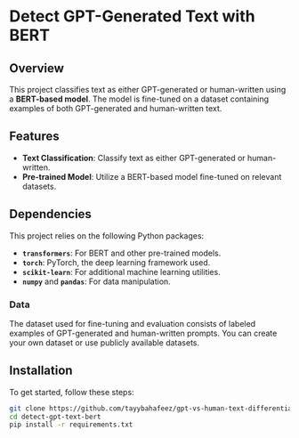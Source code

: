 # Detect GPT-Generated Text with BERT
## Overview

This project classifies text as either GPT-generated or human-written using a **BERT-based model**. The model is fine-tuned on a dataset containing examples of both GPT-generated and human-written text.

## Features

- **Text Classification**: Classify text as either GPT-generated or human-written.
- **Pre-trained Model**: Utilize a BERT-based model fine-tuned on relevant datasets.

## Dependencies

This project relies on the following Python packages:

- **`transformers`**: For BERT and other pre-trained models.
- **`torch`**: PyTorch, the deep learning framework used.
- **`scikit-learn`**: For additional machine learning utilities.
- **`numpy`** and **`pandas`**: For data manipulation.


### Data

The dataset used for fine-tuning and evaluation consists of labeled examples of GPT-generated and human-written prompts. You can create your own dataset or use publicly available datasets.

## Installation

To get started, follow these steps:

```sh
git clone https://github.com/tayybahafeez/gpt-vs-human-text-differentiator-bert-transformer.git
cd detect-gpt-text-bert
pip install -r requirements.txt     
